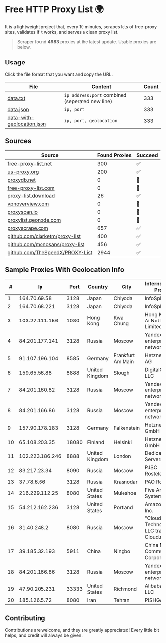 
# Free HTTP Proxy List 🌍

It is a lightweight project that, every 10 minutes, scrapes lots of free-proxy sites, validates if it works, and serves a clean proxy list.


> Scraper found **4983** proxies at the latest update. Usable proxies are below.

## Usage

Click the file format that you want and copy the URL.


|File|Content|Count|
|----|-------|-----|
|[data.txt](https://raw.githubusercontent.com/themiralay/Proxy-List-World/master/data.txt)|`ip_address:port` combined (seperated new line)|333|
|[data.json](https://raw.githubusercontent.com/themiralay/Proxy-List-World/master/data.json)|`ip, port`|333|
|[data-with-geolocation.json](https://raw.githubusercontent.com/themiralay/Proxy-List-World/master/data-with-geolocation.json)|`ip, port, geolocation`|333|

## Sources

|Source|Found Proxies|Succeed|
|------|-------------|-------|
|[free-proxy-list.net](https://free-proxy-list.net)|300|✅|
|[us-proxy.org](https://www.us-proxy.org)|200|✅|
|[proxydb.net](http://proxydb.net)|0|🚫|
|[free-proxy-list.com](https://free-proxy-list.com/?page=&port=&type%5B%5D=http&type%5B%5D=https&up_time=0&search=Search)|0|🚫|
|[proxy-list.download](https://www.proxy-list.download/HTTP)|26|✅|
|[vpnoverview.com](https://vpnoverview.com/privacy/anonymous-browsing/free-proxy-servers)|0|🚫|
|[proxyscan.io](https://www.proxyscan.io)|0|🚫|
|[proxylist.geonode.com](https://proxylist.geonode.com/api/proxy-list?limit=300&page=1&sort_by=lastChecked&sort_type=desc&protocols=http,https)|0|🚫|
|[proxyscrape.com](https://api.proxyscrape.com/v2/?request=displayproxies&protocol=http&timeout=10000&country=all&ssl=all&anonymity=all)|657|✅|
|[github.com/clarketm/proxy-list](https://raw.githubusercontent.com/clarketm/proxy-list/master/proxy-list-raw.txt)|400|✅|
|[github.com/monosans/proxy-list](https://raw.githubusercontent.com/monosans/proxy-list/main/proxies/http.txt)|456|✅|
|[github.com/TheSpeedX/PROXY-List](https://raw.githubusercontent.com/TheSpeedX/PROXY-List/master/http.txt)|2944|✅|


## Sample Proxies With Geolocation Info

|#|Ip|Port|Country|City|Internet Service Provider|
|-|--|----|-------|----|-------------------------|
|1|164.70.69.58|3128|Japan|Chiyoda|InfoSphere|
|2|164.70.68.221|3128|Japan|Chiyoda|InfoSphere|
|3|103.27.111.156|1080|Hong Kong|Kwai Chung|Hong Kong San Ai Net Int'l Limited|
|4|84.201.177.141|3128|Russia|Moscow|Yandex enterprise network|
|5|91.107.196.104|8585|Germany|Frankfurt Am Main|Hetzner Online AG|
|6|159.65.56.88|8888|United Kingdom|Slough|DigitalOcean, LLC|
|7|84.201.160.82|3128|Russia|Moscow|Yandex enterprise network|
|8|84.201.166.86|3128|Russia|Moscow|Yandex enterprise network|
|9|157.90.178.183|3128|Germany|Falkenstein|Hetzner Online GmbH|
|10|65.108.203.35|18080|Finland|Helsinki|Hetzner Online GmbH|
|11|102.223.186.246|8888|United Kingdom|London|Dedicated Servers|
|12|83.217.23.34|8090|Russia|Moscow|PJSC Rostelecom|
|13|37.78.6.66|3128|Russia|Krasnodar|PAO Rostelecom|
|14|216.229.112.25|8080|United States|Muleshoe|Five Area Systems, LLC|
|15|54.212.162.236|3128|United States|Portland|Amazon.com, Inc.|
|16|31.40.248.2|8080|Russia|Moscow|"Cloud Technologies" LLC trading as Cloud.ru|
|17|39.185.32.193|5911|China|Ningbo|China Mobile Communications Corporation|
|18|84.201.166.86|3128|Russia|Moscow|Yandex enterprise network|
|19|47.90.205.231|33333|United States|Richmond|Alibaba.com LLC|
|20|185.126.5.72|8080|Iran|Tehran|PISHGAMAN|



## Contributing

Contributions are welcome, and they are greatly appreciated! Every
little bit helps, and credit will always be given.

